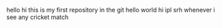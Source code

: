 hello hi this is my first repository in the git
hello world
hi
ipl
srh
whenever i see any cricket match
